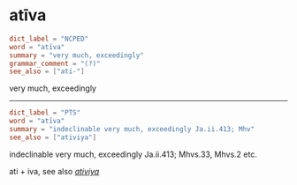 # atīva

``` toml
dict_label = "NCPED"
word = "atīva"
summary = "very much, exceedingly"
grammar_comment = "(?)"
see_also = ["ati-"]
```

very much, exceedingly

--------------------

``` toml
dict_label = "PTS"
word = "atīva"
summary = "indeclinable very much, exceedingly Ja.ii.413; Mhv"
see_also = ["ativiya"]
```

indeclinable very much, exceedingly Ja.ii.413; Mhvs.33, Mhvs.2 etc.

ati \+ iva, see also *[ativiya](ativiya.md)*

